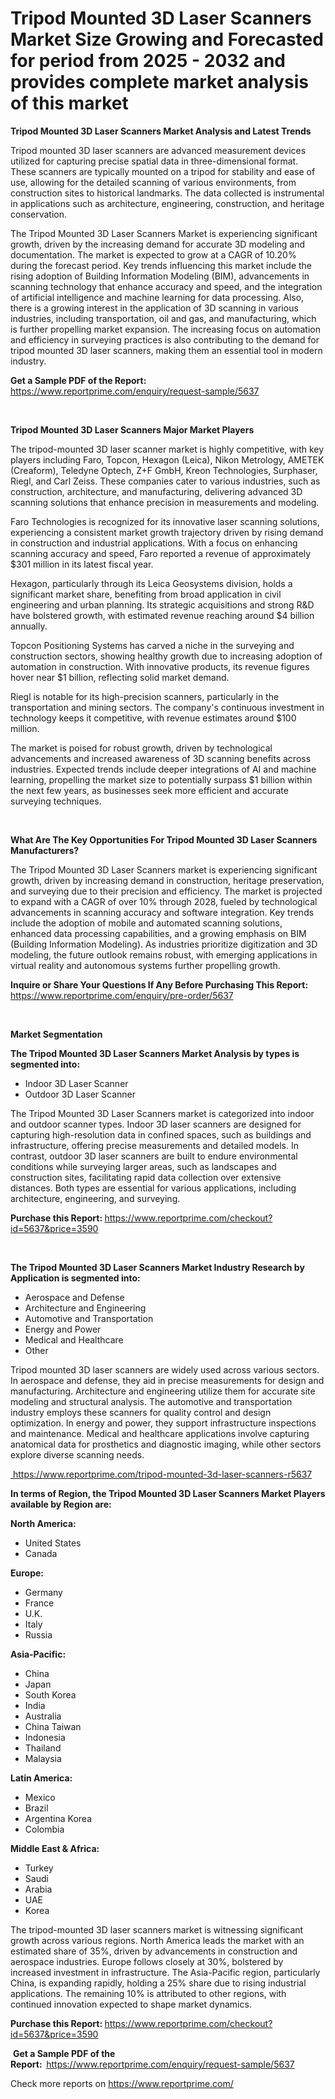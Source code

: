 <p><h1>Tripod Mounted 3D Laser Scanners Market Size Growing and Forecasted for period from 2025 - 2032 and provides complete market analysis of this market</h1></p><p><strong>Tripod Mounted 3D Laser Scanners Market Analysis and Latest Trends</strong></p>
<p><p>Tripod mounted 3D laser scanners are advanced measurement devices utilized for capturing precise spatial data in three-dimensional format. These scanners are typically mounted on a tripod for stability and ease of use, allowing for the detailed scanning of various environments, from construction sites to historical landmarks. The data collected is instrumental in applications such as architecture, engineering, construction, and heritage conservation.</p><p>The Tripod Mounted 3D Laser Scanners Market is experiencing significant growth, driven by the increasing demand for accurate 3D modeling and documentation. The market is expected to grow at a CAGR of 10.20% during the forecast period. Key trends influencing this market include the rising adoption of Building Information Modeling (BIM), advancements in scanning technology that enhance accuracy and speed, and the integration of artificial intelligence and machine learning for data processing. Also, there is a growing interest in the application of 3D scanning in various industries, including transportation, oil and gas, and manufacturing, which is further propelling market expansion. The increasing focus on automation and efficiency in surveying practices is also contributing to the demand for tripod mounted 3D laser scanners, making them an essential tool in modern industry.</p></p>
<p><strong>Get a Sample PDF of the Report:&nbsp;</strong> <a href="https://www.reportprime.com/enquiry/request-sample/5637?utm_campaign=2719&utm_medium=2&utm_source=Github&utm_content=ia&utm_term=19032025&utm_id=tripod-mounted-3d-laser-scanners">https://www.reportprime.com/enquiry/request-sample/5637</a></p>
<p>&nbsp;</p>
<p><strong>Tripod Mounted 3D Laser Scanners Major Market Players</strong></p>
<p><p>The tripod-mounted 3D laser scanner market is highly competitive, with key players including Faro, Topcon, Hexagon (Leica), Nikon Metrology, AMETEK (Creaform), Teledyne Optech, Z+F GmbH, Kreon Technologies, Surphaser, Riegl, and Carl Zeiss. These companies cater to various industries, such as construction, architecture, and manufacturing, delivering advanced 3D scanning solutions that enhance precision in measurements and modeling.</p><p>Faro Technologies is recognized for its innovative laser scanning solutions, experiencing a consistent market growth trajectory driven by rising demand in construction and industrial applications. With a focus on enhancing scanning accuracy and speed, Faro reported a revenue of approximately $301 million in its latest fiscal year.</p><p>Hexagon, particularly through its Leica Geosystems division, holds a significant market share, benefiting from broad application in civil engineering and urban planning. Its strategic acquisitions and strong R&D have bolstered growth, with estimated revenue reaching around $4 billion annually.</p><p>Topcon Positioning Systems has carved a niche in the surveying and construction sectors, showing healthy growth due to increasing adoption of automation in construction. With innovative products, its revenue figures hover near $1 billion, reflecting solid market demand.</p><p>Riegl is notable for its high-precision scanners, particularly in the transportation and mining sectors. The company's continuous investment in technology keeps it competitive, with revenue estimates around $100 million.</p><p>The market is poised for robust growth, driven by technological advancements and increased awareness of 3D scanning benefits across industries. Expected trends include deeper integrations of AI and machine learning, propelling the market size to potentially surpass $1 billion within the next few years, as businesses seek more efficient and accurate surveying techniques.</p></p>
<p>&nbsp;</p>
<p><strong>What Are The Key Opportunities For Tripod Mounted 3D Laser Scanners Manufacturers?</strong></p>
<p><p>The Tripod Mounted 3D Laser Scanners market is experiencing significant growth, driven by increasing demand in construction, heritage preservation, and surveying due to their precision and efficiency. The market is projected to expand with a CAGR of over 10% through 2028, fueled by technological advancements in scanning accuracy and software integration. Key trends include the adoption of mobile and automated scanning solutions, enhanced data processing capabilities, and a growing emphasis on BIM (Building Information Modeling). As industries prioritize digitization and 3D modeling, the future outlook remains robust, with emerging applications in virtual reality and autonomous systems further propelling growth.</p></p>
<p><strong>Inquire or Share Your Questions If Any Before Purchasing This Report:</strong> <a href="https://www.reportprime.com/enquiry/pre-order/5637?utm_campaign=2719&utm_medium=2&utm_source=Github&utm_content=ia&utm_term=19032025&utm_id=tripod-mounted-3d-laser-scanners">https://www.reportprime.com/enquiry/pre-order/5637</a></p>
<p>&nbsp;</p>
<p><strong>Market Segmentation</strong></p>
<p><strong>The Tripod Mounted 3D Laser Scanners Market Analysis by types is segmented into:</strong></p>
<p><ul><li>Indoor 3D Laser Scanner</li><li>Outdoor 3D Laser Scanner</li></ul></p>
<p><p>The Tripod Mounted 3D Laser Scanners market is categorized into indoor and outdoor scanner types. Indoor 3D laser scanners are designed for capturing high-resolution data in confined spaces, such as buildings and infrastructure, offering precise measurements and detailed models. In contrast, outdoor 3D laser scanners are built to endure environmental conditions while surveying larger areas, such as landscapes and construction sites, facilitating rapid data collection over extensive distances. Both types are essential for various applications, including architecture, engineering, and surveying.</p></p>
<p><strong>Purchase this Report:&nbsp;</strong><a href="https://www.reportprime.com/checkout?id=5637&price=3590&utm_campaign=2719&utm_medium=2&utm_source=Github&utm_content=ia&utm_term=19032025&utm_id=tripod-mounted-3d-laser-scanners">https://www.reportprime.com/checkout?id=5637&price=3590</a></p>
<p>&nbsp;</p>
<p><strong>The Tripod Mounted 3D Laser Scanners Market Industry Research by Application is segmented into:</strong></p>
<p><ul><li>Aerospace and Defense</li><li>Architecture and Engineering</li><li>Automotive and Transportation</li><li>Energy and Power</li><li>Medical and Healthcare</li><li>Other</li></ul></p>
<p><p>Tripod mounted 3D laser scanners are widely used across various sectors. In aerospace and defense, they aid in precise measurements for design and manufacturing. Architecture and engineering utilize them for accurate site modeling and structural analysis. The automotive and transportation industry employs these scanners for quality control and design optimization. In energy and power, they support infrastructure inspections and maintenance. Medical and healthcare applications involve capturing anatomical data for prosthetics and diagnostic imaging, while other sectors explore diverse scanning needs.</p></p>
<p><a href="https://www.reportprime.com/tripod-mounted-3d-laser-scanners-r5637?utm_campaign=2719&utm_medium=2&utm_source=Github&utm_content=ia&utm_term=19032025&utm_id=tripod-mounted-3d-laser-scanners">&nbsp;https://www.reportprime.com/tripod-mounted-3d-laser-scanners-r5637</a></p>
<p><strong>In terms of Region, the Tripod Mounted 3D Laser Scanners Market Players available by Region are:</strong></p>
<p>
    <p> <strong> North America: </strong>
        <ul>
            <li>United States</li>
            <li>Canada</li>
        </ul>
        </p> 
    <p> <strong> Europe: </strong>
        <ul>
            <li>Germany</li>
            <li>France</li>
            <li>U.K.</li>
            <li>Italy</li>
            <li>Russia</li>
        </ul>
        </p> 
    <p> <strong> Asia-Pacific: </strong>
        <ul>
            <li>China</li>
            <li>Japan</li>
            <li>South Korea</li>
            <li>India</li>
            <li>Australia</li>
            <li>China Taiwan</li>
            <li>Indonesia</li>
            <li>Thailand</li>
            <li>Malaysia</li>
        </ul>
        </p> 
    <p> <strong> Latin America: </strong>
        <ul>
            <li>Mexico</li>
            <li>Brazil</li>
            <li>Argentina Korea</li>
            <li>Colombia</li>
        </ul>
        </p> 
    <p> <strong> Middle East & Africa: </strong>
        <ul>
            <li>Turkey</li>
            <li>Saudi</li>
            <li>Arabia</li>
            <li>UAE</li>
            <li>Korea</li>
        </ul>
    </p>
    </p>
<p><p>The tripod-mounted 3D laser scanners market is witnessing significant growth across various regions. North America leads the market with an estimated share of 35%, driven by advancements in construction and aerospace industries. Europe follows closely at 30%, bolstered by increased investment in infrastructure. The Asia-Pacific region, particularly China, is expanding rapidly, holding a 25% share due to rising industrial applications. The remaining 10% is attributed to other regions, with continued innovation expected to shape market dynamics.</p></p>
<p><strong>Purchase this Report: </strong><a href="https://www.reportprime.com/checkout?id=5637&price=3590&utm_campaign=2719&utm_medium=2&utm_source=Github&utm_content=ia&utm_term=19032025&utm_id=tripod-mounted-3d-laser-scanners">https://www.reportprime.com/checkout?id=5637&price=3590</a></p>
<p>&nbsp;<strong>Get a Sample PDF of the Report:&nbsp;&nbsp;</strong><a href="https://www.reportprime.com/enquiry/request-sample/5637?utm_campaign=2719&utm_medium=2&utm_source=Github&utm_content=ia&utm_term=19032025&utm_id=tripod-mounted-3d-laser-scanners">https://www.reportprime.com/enquiry/request-sample/5637</a></p>
<p><strong></strong></p>
<p>Check more reports on <a href="https://www.reportprime.com/?utm_campaign=2719&utm_medium=2&utm_source=Github&utm_content=ia&utm_term=19032025&utm_id=tripod-mounted-3d-laser-scanners">https://www.reportprime.com/</a></p>